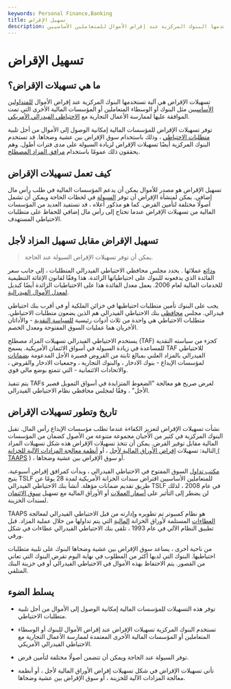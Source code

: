 ```yaml
---
keywords: Personal Finance,Banking
title: تسهيل الإقراض
description: تسهيلات الإقراض هي آلية تستخدمها البنوك المركزية عند إقراض الأموال للمتعاملين الأساسيين.
---
```


# تسهيل الإقراض
## ما هي تسهيلات الإقراض؟

تسهيلات الإقراض هي آلية تستخدمها البنوك المركزية عند إقراض الأموال [للمتداولين الأساسيين](/primarydealer) مثل البنوك أو الوسطاء المتعاملين أو المؤسسات المالية الأخرى التي تمت الموافقة عليها لممارسة الأعمال التجارية مع [الاحتياطي الفيدرالي الأمريكي](/federalreservebank).

توفر تسهيلات الإقراض للمؤسسات المالية إمكانية الوصول إلى الأموال من أجل تلبية [متطلبات الاحتياطي](/requiredreserves) ، وذلك باستخدام سوق الإقراض بين عشية وضحاها. قد تستخدم البنوك المركزية أيضًا تسهيلات الإقراض لزيادة السيولة على مدى فترات أطول. وهم يحققون ذلك عمومًا باستخدام [مرافق المزاد المصطلح](/term-auction-facility).

## كيف تعمل تسهيلات الإقراض

تسهيل الإقراض هو مصدر للأموال يمكن أن يدعم المؤسسات المالية في طلب رأس مال إضافي. يمكن لمنشأة الإقراض أن توفر [السيولة](/liquidity) في لحظات الحاجة ويمكن أن تشمل أصولًا مختلفة لتأمين القرض. كما هو مذكور أعلاه ، قد تستفيد العديد من المؤسسات المالية من تسهيلات الإقراض عندما تحتاج إلى رأس مال إضافي للحفاظ على متطلبات الاحتياطي المستهدف.

## تسهيل الإقراض مقابل تسهيل المزاد لأجل

> يمكن أن توفر تسهيلات الإقراض السيولة عند الحاجة.

>

[ودائع](/deposit) عملائها . يحدد مجلس محافظي الاحتياطي الفيدرالي المتطلبات ، إلى جانب سعر الفائدة الذي يدفعونه للبنوك على احتياطياتها الزائدة. هذا وفقًا لقانون الإغاثة التنظيمية للخدمات المالية لعام 2006. يعمل معدل الفائدة هذا على الاحتياطيات الزائدة أيضًا كبديل [لمعدل الأموال الفيدرالية](/federalfundsrate).

يجب على البنوك تأمين متطلبات احتياطيها في خزائن الملكية أو في أقرب بنك احتياطي فيدرالي. مجلس [محافظي](/board-of-governors) بنك الاحتياطي الفيدرالي هم الذين يضعون متطلبات الاحتياطي. متطلبات الاحتياطي هي واحدة من ثلاث أدوات رئيسية [للسياسة النقدية](/monetarypolicy) - والأداتان الأخريان هما عمليات السوق المفتوحة ومعدل الخصم.

يستخدم الاحتياطي الفيدرالي تسهيلات المزاد مصطلح (TAF) كجزء من سياسته النقدية للمساعدة في زيادة السيولة في أسواق الائتمان الأمريكية. يسمح TAF للاحتياطي الفيدرالي بالمزاد العلني بمبالغ ثابتة من القروض قصيرة الأجل المدعومة [بضمانات](/collateral) لمؤسسات الإيداع - بنوك الادخار ، والبنوك التجارية ، وجمعيات الادخار والقروض ، والاتحادات الائتمانية - التي تتمتع بوضع مالي قوي.

يتم تنفيذ TAFs لغرض صريح هو معالجة "الضغوط المتزايدة في أسواق التمويل قصير الأجل" ، وفقًا لمجلس محافظي نظام الاحتياطي الفيدرالي.

## تاريخ وتطور تسهيلات الإقراض

نشأت تسهيلات الإقراض لتعزيز الكفاءة عندما تطلب مؤسسات الإيداع رأس المال. تقبل البنوك المركزية في كثير من الأحيان مجموعة متنوعة من الأصول كضمان من المؤسسات المالية مقابل توفير القرض. يمكن أن تتخذ تسهيلات الإقراض هذه شكل تسهيلات المزاد التالية: تسهيلات [إقراض الأوراق المالية لأجل](/tslf) ، أو [أنظمة معالجة المزادات الآلية للخزانة (](/taaps) [TAAPS](/taaps) ) ، أو سوق الإقراض بين عشية وضحاها.

[مكتب تداول](/tradingdesk) السوق المفتوح في الاحتياطي الفيدرالي ، وبدأت كمرافق إقراض أسبوعية. يتيح TSLF للمتعاملين الأساسيين اقتراض سندات الخزانة الأمريكية لمدة 28 يومًا عن طريق تقديم ضمانات مؤهلة. أنشأ بنك الاحتياطي الفيدرالي TSLF في عام 2008 ، لذلك لن يضطر إلى التأثير على [أسعار العملات](/currency) أو الأوراق المالية مع تسهيل [سوق الائتمان](/credit_market) لسندات الخزينة.

TAAPS هو نظام كمبيوتر تم تطويره وإدارته من قبل الاحتياطي الفيدرالي لمعالجة [العطاءات](/bid) المستلمة لأوراق الخزانة [المالية](/security) التي يتم تداولها من خلال عملية المزاد. قبل تطبيق النظام الآلي في عام 1993 ، تلقى بنك الاحتياطي الفيدرالي عطاءات في شكل ورقي.

من ناحية أخرى ، يساعد سوق الإقراض بين عشية وضحاها البنوك على تلبية متطلبات احتياطيها. البنوك التي لديها أكثر من المطلوب في نهاية اليوم تقرض البنوك التي تعاني من القصور. يتم الاحتفاظ بهذه الأموال في الاحتياطي الفيدرالي أو في خزينة البنك المتلقي.

## يسلط الضوء

- توفر هذه التسهيلات للمؤسسات المالية إمكانية الوصول إلى الأموال من أجل تلبية متطلبات الاحتياطي.

- تستخدم البنوك المركزية تسهيلات الإقراض عند إقراض الأموال للبنوك أو الوسطاء المتعاملين أو المؤسسات المالية الأخرى المعتمدة لممارسة الأعمال التجارية مع الاحتياطي الفيدرالي الأمريكي.

- توفر السيولة عند الحاجة ويمكن أن تتضمن أصولًا مختلفة لتأمين قرض.

- تأتي تسهيلات الإقراض في شكل تسهيلات إقراض الأوراق المالية لأجل ، أو أنظمة معالجة المزادات الآلية للخزينة ، أو سوق الإقراض بين عشية وضحاها.

